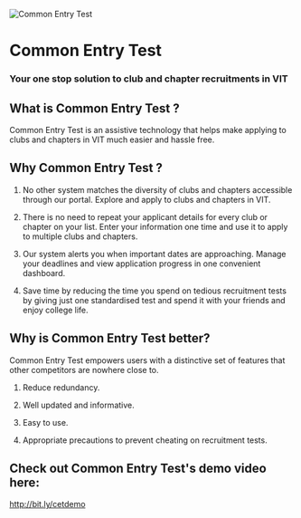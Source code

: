 ![Common Entry Test](https://github.com/akshatvg/common-entry-test/blob/master/Codes/static/img/header.png "Common Entry Test")

# Common Entry Test

### Your one stop solution to club and chapter recruitments in VIT


## What is Common Entry Test ?

Common Entry Test is an assistive technology that helps make applying to clubs and chapters in VIT much easier and hassle free. 


## Why Common Entry Test ?

1) No other system matches the diversity of clubs and chapters accessible through our portal. Explore and apply to clubs and chapters in VIT.

2) There is no need to repeat your applicant details for every club or chapter on your list. Enter your information one time and use it to apply to multiple clubs and chapters.

3) Our system alerts you when important dates are approaching. Manage your deadlines and view application progress in one convenient dashboard.

4) Save time by reducing the time you spend on tedious recruitment tests by giving just one standardised test and spend it with your friends and enjoy college life.


## Why is Common Entry Test better?

Common Entry Test empowers users with a distinctive set of features that other competitors are nowhere close to.

1) Reduce redundancy.

2) Well updated and informative.

3) Easy to use.

4) Appropriate precautions to prevent cheating on recruitment tests.


## Check out Common Entry Test's demo video here:

<http://bit.ly/cetdemo>
